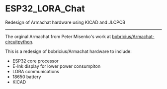 # ESP32_LORA_Chat
Redesign of Armachat hardware using KICAD and JLCPCB

<hr />

The orginal Armachat from Peter Misenko's work at [bobricius/Armachat-circuitpython](https://github.com/bobricius/Armachat-circuitpython).

This is a redesign of bobricius/Armachat hardware to include:

- ESP32 core processor
- E-Ink display for lower power consumpiton
- LORA communications
- 18650 battery 
- KICAD